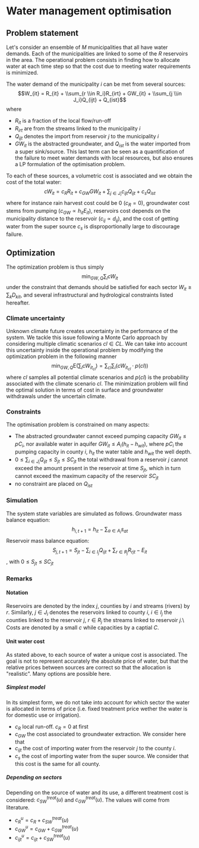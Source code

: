 # Water management optimisation
## Problem statement
Let's consider an ensemble of $M$ municipalities that all have water demands. Each of the municipalities are linked to some of the $R$ reservoirs in the area. The operational problem consists in finding how to allocate water at each time step so that the cost due to meeting water requirements is minimized.

The water demand of the municipality $i$ can be met from several sources:
$$W_{it} = R_{it} + \\sum_{r \\in R_i}R_{irt} + GW_{it} + \\sum_{j \\in J_i}Q_{ijt} + Q_{ist}$$
where
- $R_{it}$ is a fraction of the local flow/run-off
- $R_{irt}$ are from the streams linked to the municipality $i$
- $Q_{ijt}$ denotes the import from reservoir $j$ to the municipality $i$
- $GW_{it}$ is the abstracted groundwater, and $Q_{ist}$ is the water imported from a super sink/source. This last term can be seen as a quantification of the failure to meet water demands with local resources, but also ensures a LP formulation of the optimisation problem.

To each of these sources, a volumetric cost is associated and we obtain the cost of the total water:
$$cW_{it} = c_RR_{it} + c_{GW}GW_{it} + \sum_{j \in J_i}c_{ijt}Q_{ijt} + c_sQ_{ist}$$
where for instance rain harvest cost could be 0 ($c_R = 0$), groundwater cost stems from pumping ($c_{GW} \propto h_{it}E_{it}$), reservoirs cost depends on the municipality distance to the reservoir ($c_{ij}\propto d_{ij}$), and the cost of getting water from the super source $c_s$ is disproportionally large to discourage failure.

## Optimization
The optimization problem is thus simply
$$\min_{GW, Q} \sum_i cW_{it}$$
under the constraint that demands should be satisfied for each sector $W_{it}\geq \sum_k D_{kit}$, and several infrastructural and hydrological constraints listed hereafter.

### Climate uncertainty
Unknown climate future creates uncertainty in the performance of the system. We tackle this issue following a Monte Carlo approach by considering multiple climatic scenarios $cl \in CL$. We can take into account this uncertainty inside the operational problem by modifying the optimization problem in the following manner
$$\min_{GW, Q} \mathrm{E}\Big(\sum_i cW_{it_{cl}}\Big) = \sum_{cl}\sum_i \Big(cW_{it_{cl}}\cdot p(cl) \Big)$$
where $cl$ samples all potential climate scenarios and $p(cl)$ is the probability associated with the climate scenario $cl$. The minimization problem will find the optimal solution in terms of cost in surface and groundwater withdrawals under the uncertain climate. 

### Constraints
The optimisation problem is constrained on many aspects:
- The abstracted groundwater cannot exceed pumping capacity  $GW_{it} \leq pC_i$, nor available water in aquifer $GW_{it} \leq A_i(h_{it}-h_{wit})$, where $pC_i$ the pumping capacity in county $i$, $h_{it}$ the water table and $h_{wit}$ the well depth.
- $0 \leq \sum_{i\in J_i}Q_{ijt} \leq S_{jt} \leq SC_{jt}$ the total withdrawal from a reservoir $j$ cannot exceed the amount present in the reservoir at time $S_{jt}$, which in turn cannot exceed the maximum capacity of the reservoir $SC_{jt}$
- no constraint are placed on $Q_{ist}$ 


### Simulation
The system state variables are simulated as follows. Groundwater mass balance equation: $$h_{i,t+1}=h_{it} - \sum_{a\in A_i} s_{at}$$
Reservoir mass balance equation:
$$S_{j,t+1} = S_{jt} - \sum_{i\in I_j}Q_{ijt} + \sum_{r \in R_j}R_{rjt} - E_{it}$$, with $0 \leq  S_{jt} \leq SC_{jt}$


### Remarks
#### Notation
Reservoirs are denoted by the index $j$, counties by $i$ and streams (rivers) by $r$. Similarly, $j \in J_i$ denotes the reservoirs linked to county $i$, $i \in I_j$ the counties linked to the reservoir $j$, $r \in R_j$ the streams linked to reservoir $j$.\\
Costs are denoted by a small $c$ while capacities by a captial $C$.


#### Unit water cost
As stated above, to each source of water a unique cost is associated. The goal is not to represent accurately the absolute price of water, but that the relative prices between sources are correct so that the allocation is "realistic". Many options are possible here. 

##### Simplest model
In its simplest form, we do not take into account for which sector the water is allocated in terms of price (i.e. fixed treatment price wether the water is for domestic use or irrigation). 
- $c_R$ local run-off. $c_R = 0$ at first
- $c_{GW}$ the cost associated to groundwater extraction. We consider here that  
- $c_{ijt}$ the cost of importing water from the reservoir $j$ to the county $i$. 
- $c_{s}$ the cost of importing water from the super source. We consider that this cost is the same for all county. 

##### Depending on sectors
Depending on the source of water and its use, a different treatment cost is considered:  $c_{SW}^{treat}(u)$ and $c_{GW}^{treat}(u)$. The values will come from literature. 
- $c_R^u = c_R + c_{SW}^{treat}(u)$
- $c_{GW}^u = c_{GW} + c_{GW}^{treat}(u)$
- $c_{ijt}^u = c_{ijt} + c_{SW}^{treat}(u)$
